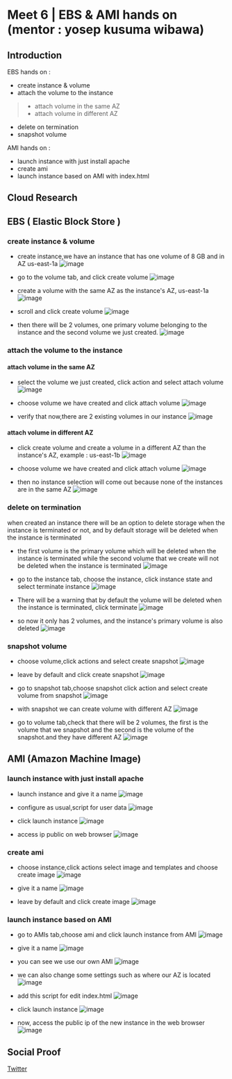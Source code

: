 # Meet 6 | EBS & AMI hands on (mentor : yosep kusuma wibawa)

## Introduction
EBS hands on :
- create instance & volume
- attach the volume to the instance
> - attach volume in the same AZ
> - attach volume in different AZ
- delete on termination
- snapshot volume

AMI hands on :
- launch instance with just install apache
- create ami
- launch instance based on AMI with index.html

## Cloud Research
## EBS ( Elastic Block Store )

### create instance & volume 
- create instance,we have an instance that has one volume of 8 GB and in AZ us-east-1a
![image](https://user-images.githubusercontent.com/120786669/223318670-e09863e7-e72c-4d9b-b482-23c836ec4e42.png)

- go to the volume tab, and click create volume
![image](https://user-images.githubusercontent.com/120786669/223318776-e36b671f-886f-481a-9067-b077b0e387d4.png)

- create a volume with the same AZ as the instance's AZ, us-east-1a
![image](https://user-images.githubusercontent.com/120786669/223318967-f65ddfff-af18-4e49-bd6d-8c43a6cc3e68.png)

- scroll and click create volume
![image](https://user-images.githubusercontent.com/120786669/223319011-afa0481b-3241-4e80-8bc5-d918c2a46b0d.png)

- then there will be 2 volumes, one primary volume belonging to the instance and the second volume we just created.
![image](https://user-images.githubusercontent.com/120786669/223319338-49cd9d4a-8763-4969-9229-2a922940849c.png)

### attach the volume to the instance
#### attach volume in the same AZ
- select the volume we just created, click action and select attach volume
![image](https://user-images.githubusercontent.com/120786669/223319635-44874eda-e98e-49e1-9fb1-d1b205652cc8.png)

- choose volume we have created and click attach volume
![image](https://user-images.githubusercontent.com/120786669/223319834-9db55556-a71c-4510-9137-ca1c1cc2c5d4.png)

- verify that now,there are 2 existing volumes in our instance
![image](https://user-images.githubusercontent.com/120786669/223320103-61e1dc88-1beb-4029-af7b-a5eae27a7a2d.png)

#### attach volume in different AZ
- click create volume and create a volume in a different AZ than the instance's AZ,
example : us-east-1b
![image](https://user-images.githubusercontent.com/120786669/223320463-8b6a224e-10a4-4580-bf94-9b7ce739d452.png)

- choose volume we have created and click attach volume
![image](https://user-images.githubusercontent.com/120786669/223320876-4cfde7b7-aac6-49bb-92da-43943c9a0aa0.png)

- then no instance selection will come out because none of the instances are in the same AZ
![image](https://user-images.githubusercontent.com/120786669/223320996-c463c5e1-a058-48b8-b21f-7ed993fdf1fb.png)

### delete on termination 
when created an instance there will be an option to delete storage when the instance is terminated or not, and by default storage will be deleted when the instance is terminated

- the first volume is the primary volume which will be deleted when the instance is terminated while the second volume that we create will not be deleted when the instance is terminated
![image](https://user-images.githubusercontent.com/120786669/223322148-9a300240-8858-4188-910d-d4d5d6f2834c.png)

- go to the instance tab, choose the instance, click instance state and select terminate instance
![image](https://user-images.githubusercontent.com/120786669/223322735-8cc19c81-f228-41fb-b61e-c71e61f98786.png)

- There will be a warning that by default the volume will be deleted when the instance is terminated, click terminate
![image](https://user-images.githubusercontent.com/120786669/223322764-ef937354-8e5f-416a-8472-2e0b10a7e221.png)

- so now it only has 2 volumes, and the instance's primary volume is also deleted
![image](https://user-images.githubusercontent.com/120786669/223322966-b44d675b-c050-4b72-948c-b3d5ca48a7be.png)

### snapshot volume 
- choose volume,click actions and select create snapshot 
![image](https://user-images.githubusercontent.com/120786669/223323437-148cd889-d66b-4618-9ae6-8e7f1c6882ff.png)

- leave by default and click create snapshot
![image](https://user-images.githubusercontent.com/120786669/223323462-0639a4a9-6c29-48b7-8012-c3a3cf22a0f9.png)

- go to snapshot tab,choose snapshot click action and select create volume from snapshot
![image](https://user-images.githubusercontent.com/120786669/223323785-256a2275-d8dc-4eb1-9e86-c6b6d55ab99a.png)

- with snapshot we can create volume with different AZ
![image](https://user-images.githubusercontent.com/120786669/223323859-b5cf2c15-96c1-41af-9491-69ca0d9d4b00.png)

- go to volume tab,check that there will be 2 volumes, the first is the volume that we snapshot and the second is the volume of the snapshot.and they have different AZ 
![image](https://user-images.githubusercontent.com/120786669/223324060-f29f45e1-4247-4432-b462-971172a3abb2.png)

## AMI (Amazon Machine Image)
### launch instance with just install apache
- launch instance and give it a name
![image](https://user-images.githubusercontent.com/120786669/223324820-a743db97-fb3f-4072-bed6-736f46d62716.png)

- configure as usual,script for user data 
![image](https://user-images.githubusercontent.com/120786669/223324921-e0c1197b-562c-4b1e-b032-2b6140fcff13.png)

- click launch instance 
![image](https://user-images.githubusercontent.com/120786669/223325260-b5b684aa-0eb3-47ed-a6c7-ea1914b837ec.png)

- access ip public on web browser 
![image](https://user-images.githubusercontent.com/120786669/223325327-048af744-64bb-49d4-a3c7-6a791bc871d1.png)

### create ami
- choose instance,click actions select image and templates and choose create image
![image](https://user-images.githubusercontent.com/120786669/223325518-a48c6a93-5645-4804-97ea-a7f28f39af10.png)

- give it a name 
![image](https://user-images.githubusercontent.com/120786669/223325577-c01d73ec-271d-4e22-ab4d-4c71787464b2.png)

- leave by default and click create image
![image](https://user-images.githubusercontent.com/120786669/223325595-e9f24d78-e4e0-494a-bc64-7a427671f107.png)

### launch instance based on AMI
- go to AMIs tab,choose ami and click launch instance from AMI 
![image](https://user-images.githubusercontent.com/120786669/223325679-8dab6da1-ddc3-4d39-9fad-d69aa2cd996f.png)

- give it a name
![image](https://user-images.githubusercontent.com/120786669/223325786-839765b6-0034-4c50-baab-eafd891b862c.png)

- you can see we use our own AMI
![image](https://user-images.githubusercontent.com/120786669/223325831-52cf2b12-c4c6-4374-a4ee-558d534bb4f5.png)

- we can also change some settings such as where our AZ is located
![image](https://user-images.githubusercontent.com/120786669/223325943-2f3a0273-4de3-42ea-8564-b386a7baf88d.png)

- add this script for edit index.html
![image](https://user-images.githubusercontent.com/120786669/223326088-43ed0cf7-8ed9-441c-933a-4edace73fe7b.png)

- click launch instance 
![image](https://user-images.githubusercontent.com/120786669/223326229-fa7f9410-85f4-4835-b552-bd2261171f83.png)

- now, access the public ip of the new instance in the web browser
![image](https://user-images.githubusercontent.com/120786669/223326418-1c0b63d0-67a2-48b8-b805-e927da953ca7.png)


## Social Proof

[Twitter](https://twitter.com/tiaradwim1306/status/1632977227947343876)
